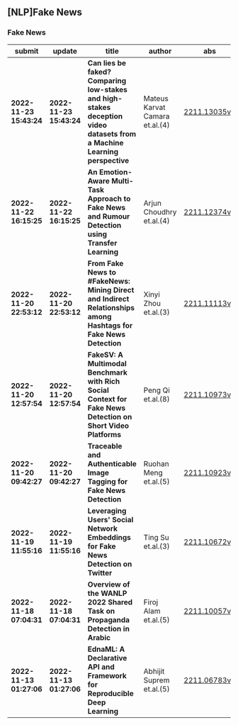## [NLP]Fake News 

### Fake News

| submit | update | title | author | abs | PDF | code | cates | journal |
|---|---|---|---|---|---|---|---|---|
|**2022-11-23 15:43:24**|**2022-11-23 15:43:24**|**Can lies be faked? Comparing low-stakes and high-stakes deception video   datasets from a Machine Learning perspective**|Mateus Karvat Camara et.al.(4)|[2211.13035v1](http://arxiv.org/abs/2211.13035v1)|[gotoRead](http://arxiv.org/pdf/2211.13035v1)|**[link](https://github.com/MahatKC/CanLiesBeFaked)**|cs.CV, cs.LG|null|
|**2022-11-22 16:15:25**|**2022-11-22 16:15:25**|**An Emotion-Aware Multi-Task Approach to Fake News and Rumour Detection   using Transfer Learning**|Arjun Choudhry et.al.(4)|[2211.12374v1](http://arxiv.org/abs/2211.12374v1)|[gotoRead](http://arxiv.org/pdf/2211.12374v1)|null|cs.CL, cs.LG|null|
|**2022-11-20 22:53:12**|**2022-11-20 22:53:12**|**From Fake News to #FakeNews: Mining Direct and Indirect Relationships   among Hashtags for Fake News Detection**|Xinyi Zhou et.al.(3)|[2211.11113v1](http://arxiv.org/abs/2211.11113v1)|[gotoRead](http://arxiv.org/pdf/2211.11113v1)|null|cs.SI, cs.IR|null|
|**2022-11-20 12:57:54**|**2022-11-20 12:57:54**|**FakeSV: A Multimodal Benchmark with Rich Social Context for Fake News   Detection on Short Video Platforms**|Peng Qi et.al.(8)|[2211.10973v1](http://arxiv.org/abs/2211.10973v1)|[gotoRead](http://arxiv.org/pdf/2211.10973v1)|null|cs.MM|null|
|**2022-11-20 09:42:27**|**2022-11-20 09:42:27**|**Traceable and Authenticable Image Tagging for Fake News Detection**|Ruohan Meng et.al.(5)|[2211.10923v1](http://arxiv.org/abs/2211.10923v1)|[gotoRead](http://arxiv.org/pdf/2211.10923v1)|null|cs.CV|null|
|**2022-11-19 11:55:16**|**2022-11-19 11:55:16**|**Leveraging Users' Social Network Embeddings for Fake News Detection on   Twitter**|Ting Su et.al.(3)|[2211.10672v1](http://arxiv.org/abs/2211.10672v1)|[gotoRead](http://arxiv.org/pdf/2211.10672v1)|null|cs.SI, cs.IR|null|
|**2022-11-18 07:04:31**|**2022-11-18 07:04:31**|**Overview of the WANLP 2022 Shared Task on Propaganda Detection in Arabic**|Firoj Alam et.al.(5)|[2211.10057v1](http://arxiv.org/abs/2211.10057v1)|[gotoRead](http://arxiv.org/pdf/2211.10057v1)|null|cs.CL, cs.AI, cs.LG, 68T50, F.2.2; I.2.7|null|
|**2022-11-13 01:27:06**|**2022-11-13 01:27:06**|**EdnaML: A Declarative API and Framework for Reproducible Deep Learning**|Abhijit Suprem et.al.(5)|[2211.06783v1](http://arxiv.org/abs/2211.06783v1)|[gotoRead](http://arxiv.org/pdf/2211.06783v1)|null|cs.LG, cs.SY, eess.SY|null|

